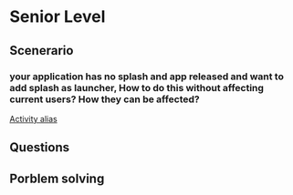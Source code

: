 # Senior Level 

## Scenerario 
### your application has no splash and app released and want to add splash as launcher, How to do this without affecting current users? How they can be affected? 
[Activity alias](https://proandroiddev.com/activity-alias-in-android-manifest-174622a3f2dc)

## Questions 

## Porblem solving 

